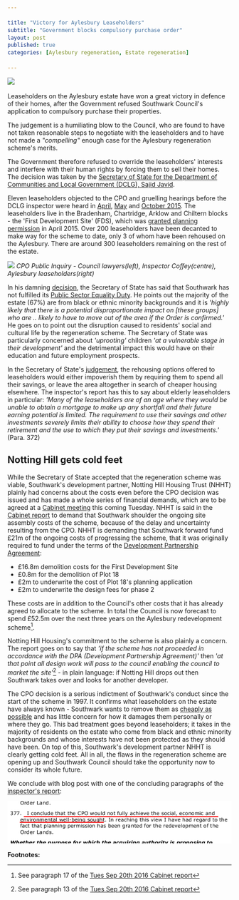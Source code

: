 ```yaml
---

title: "Victory for Aylesbury Leaseholders"
subtitle: "Government blocks compulsory purchase order"
layout: post
published: true
categories: [Aylesbury regeneration, Estate regeneration]

---
```

![](http://35percent.org/img/alag.png)

Leaseholders on the Aylesbury estate have won a great victory in defence of their homes, after the Government refused Southwark Council's application to compulsory purchase their properties. 

The judgement is a humiliating blow to the Council, who are found to have not taken reasonable steps to negotiate with the leaseholders and to have not made a _"compelling"_ enough case for the Aylesbury regeneration scheme's merits. 

The Government therefore refused to override the leaseholders' interests and interfere with their human rights by forcing them to sell their homes. The decision was taken by the [Secretary of State for the Department of Communities and Local Government (DCLG), Sajid Javid](https://www.gov.uk/government/ministers/secretary-of-state-for-communities-and-local-government).

Eleven leaseholders objected to the CPO and gruelling hearings before the DCLG inspector were heard in [April](http://35percent.org/2015-05-02-aylesbury-estate-compulsory-purchase-order-public-inquiry/), [May](http://35percent.org/2015-05-16-aylesbury-cpo-inquiry-extra-time/) and [October 2015](http://35percent.org/2015-10-12-notting-hill-comes-clean/#aylesbury-cpo-inquiry-resumes). The leaseholders live in the Bradenham, Chartridge, Arklow and Chiltern blocks - the 'First Development Site' (FDS), which was [granted planning permission](http://35percent.org/2015-04-26-aylesbury-applications-approved/) in April 2015. Over 200 leaseholders have been decanted to make way for the scheme to date, only 3 of whom have been rehoused on the Aylesbury. There are around 300 leaseholders remaining on the rest of the estate. 

![](http://35percent.org/img/cpoinquiry.png)
*CPO Public Inquiry - Council lawyers(left), Inspector Coffey(centre), Aylesbury leaseholders(right)*

In his damning [decision](http://35percent.org/img/Decision_Letter_Final.pdf), the Secretary of State has said that Southwark has not fulfilled its [Public Sector Equality Duty](https://www.gov.uk/guidance/equality-act-2010-guidance). He points out the majority of the estate (67%) are from black or ethnic minority backgrounds and it is _'highly likely that there is a potential disproportionate impact on [these groups] who are .. likely to have to move out of the area if the Order is confirmed.'_ He goes on to point out the disruption caused to residents' social and cultural life by the regeneration scheme. The Secretary of State was particularly concerned about _'uprooting'_ children _'at a vulnerable stage in their development'_ and the detrimental impact this would have on their education and future employment prospects. 

In the Secretary of State's [judgement](http://35percent.org/img/inspectorsreport.pdf), the rehousing options offered to leaseholders would either impoverish them by requiring them to spend all their savings, or leave the area altogether in search of cheaper housing elsewhere. The inspector's report has this to say about elderly leaseholders in particular: _'Many of the leaseholders are of an age where they would be unable to obtain a mortgage to make up any shortfall and their future earning potential is limited. The requirement to use their savings and other investments severely limits their ability to choose how they spend their retirement and the use to which they put their savings and investments.'_ (Para. 372)

## Notting Hill gets cold feet

While the Secretary of State accepted that the regeneration scheme was viable, Southwark's development partner, Notting Hill Housing Trust (NHHT) plainly had concerns about the costs even before the CPO decision was issued and has made a whole series of financial demands, which are to be agreed at a [Cabinet meeting](http://moderngov.southwark.gov.uk/ieListDocuments.aspx?CId=302&MId=5373&Ver=4) this coming Tuesday. NHHT is said in the [Cabinet report](http://moderngov.southwark.gov.uk/documents/s63817/Report.Aylesbury%20Regeneration%20Delivery.pdf) to demand that Southwark shoulder the ongoing site assembly costs of the scheme, because of the delay and uncertainty resulting from the CPO. NHHT is demanding that Southwark forward fund £21m of the ongoing costs of progressing the scheme, that it was originally required to fund under the terms of the [Development Partnership Agreement](http://crappistmartin.github.io/images/LBS_NHHT_DPAgreement.pdf):

 * £16.8m demolition costs for the First Development Site
 * £0.8m for the demolition of Plot 18
 * £2m to underwrite the cost of Plot 18's planning application
 * £2m to underwrite the design fees for phase 2

These costs are in addition to the Council's other costs that it has already agreed to allocate to the scheme. In total the Council is now forecast to spend £52.5m over the next three years on the Aylesbury redevelopment scheme[^1]. 

Notting Hill Housing's commitment to the scheme is also plainly a concern. The report goes on to say that _'if the scheme has not proceeded in accordance with the DPA (Development Partnership Agreement)'_ then _'at that point all design work will pass to the council enabling the council to market the site'_[^2] - in plain language: if Notting Hill drops out then Southwark takes over and looks for another developer.


The CPO decision is a serious indictment of Southwark's conduct since the start of the scheme in 1997. It confirms what leaseholders on the estate have always known - Southwark wants to remove them as [cheaply as possible](http://35percent.org/aylesbury-estate/#bridging-the-viability-gap) and has little concern for how it damages them personally or where they go. This bad treatment goes beyond leaseholders; it takes in the majority of residents on the estate who come from black and ethnic minority backgrounds and whose interests have not been protected as they should have been. On top of this, Southwark's development partner NHHT is clearly getting cold feet. All in all, the flaws in the regeneration scheme are opening up and Southwark Council should take the opportunity now to consider its whole future.  

We conclude with blog post with one of the concluding paragraphs of the [inspector's report](/img/inspectorsreport.pdf):

![](/img/inspectorsreport377.png) 

__Footnotes:__

[^1]: See paragraph 17 of the [Tues Sep 20th 2016 Cabinet report](http://moderngov.southwark.gov.uk/documents/s63817/Report.Aylesbury%20Regeneration%20Delivery.pdf)

[^2]: See paragraph 13 of the [Tues Sep 20th 2016 Cabinet report](http://moderngov.southwark.gov.uk/documents/s63817/Report.Aylesbury%20Regeneration%20Delivery.pdf)

<meta name="twitter:card" content="summary" />
<meta name="twitter:title" content="CPO Victory for Aylesbury Leaseholders" />
<meta name="twitter:description" content="Aylesbury estate leaseholders win legal fight against demolition of their homes" />
<meta name="twitter:image" content="http://35percent.org/img/cpoinquiry2.png" />
